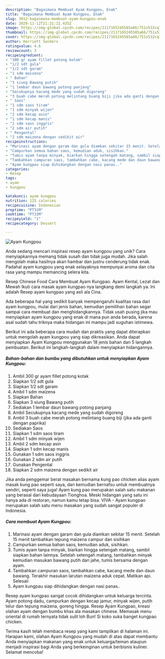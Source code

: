 ```yaml
---
description: "Bagaimana Membuat Ayam Kungpou, Enak"
title: "Bagaimana Membuat Ayam Kungpou, Enak"
slug: 3012-bagaimana-membuat-ayam-kungpou-enak
date: 2020-11-12T21:31:22.435Z
image: https://img-global.cpcdn.com/recipes/2117165245585a66/751x532cq70/ayam-kungpou-foto-resep-utama.jpg
thumbnail: https://img-global.cpcdn.com/recipes/2117165245585a66/751x532cq70/ayam-kungpou-foto-resep-utama.jpg
cover: https://img-global.cpcdn.com/recipes/2117165245585a66/751x532cq70/ayam-kungpou-foto-resep-utama.jpg
author: Harriett Sanders
ratingvalue: 4.6
reviewcount: 3
recipeingredient:
- "300 gr ayam fillet potong kotak"
- "1/2 sdt gula"
- "1/2 sdt garam"
- "1 sdm maizena"
- " Bahan"
- "3 siung Bawang putih"
- "1 lembar daun bawang potong panjang"
- "Secukupnya kacang mede yang sudah digoreng"
- "3 buah cabe merah potong melintang buang biji jika ada ganti dengan paprika"
- " Saos"
- "1 sdm saos tiram"
- "1 sdm minyak wijen"
- "2 sdm kecap asin"
- "1 sdm kecap manis"
- "1 sdm saos inggris"
- "2 sdm air putih"
- " Pengental"
- "2 sdm maizena dengan sedikit air"
recipeinstructions:
- "Marinasi ayam dengan garam dan gula diamkan sekitar 15 menit. Setelah 15 menit tambahkan tepung maizena campur dan sisihkan"
- "Campurkan semua bahan saos, kemudian aduk, sisihkan."
- "Tumis ayam tanpa minyak, biarkan hingga setengah matang, sambil siapkan bahan lainnya. Setelah setengah matang, tambahkan minyak kemudian masukan bawang putih dan jahe, tumis bersama dengan ayam."
- "Tambahkan campuran saos, tambahkan cabe, kacang mede dan daun bawang. Terakhir masukan larutan maizena aduk cepat. Matikan api. Selesaii"
- "Ayam kungpau siap dihidangkan dengan nasi panas.."
categories:
- Resep
tags:
- ayam
- kungpou

katakunci: ayam kungpou 
nutrition: 125 calories
recipecuisine: Indonesian
preptime: "PT31M"
cooktime: "PT33M"
recipeyield: "1"
recipecategory: Dessert

---
```



![Ayam Kungpou](https://img-global.cpcdn.com/recipes/2117165245585a66/751x532cq70/ayam-kungpou-foto-resep-utama.jpg)

Anda sedang mencari inspirasi resep ayam kungpou yang unik? Cara menyiapkannya memang tidak susah dan tidak juga mudah. Jika salah mengolah maka hasilnya akan hambar dan justru cenderung tidak enak. Padahal ayam kungpou yang enak selayaknya mempunyai aroma dan cita rasa yang mampu memancing selera kita.

Resep Chinese Food Cara Membuat Ayam Kungpao. Ayam Kental, Lezat dan Mewah Ikuti cara masak ayam kungpao nya langkang demi langkah ya. Ini adalah Resep ayam kungpao yang asli ala Cina.

Ada beberapa hal yang sedikit banyak mempengaruhi kualitas rasa dari ayam kungpou, mulai dari jenis bahan, kemudian pemilihan bahan segar sampai cara membuat dan menghidangkannya. Tidak usah pusing jika mau menyiapkan ayam kungpou yang enak di mana pun anda berada, karena asal sudah tahu triknya maka hidangan ini mampu jadi suguhan istimewa.


Berikut ini ada beberapa cara mudah dan praktis yang dapat diterapkan untuk mengolah ayam kungpou yang siap dikreasikan. Anda dapat menyiapkan Ayam Kungpou menggunakan 18 jenis bahan dan 5 langkah pembuatan. Berikut ini langkah-langkah dalam menyiapkan hidangannya.

<!--inarticleads1-->

##### Bahan-bahan dan bumbu yang dibutuhkan untuk menyiapkan Ayam Kungpou:

1. Ambil 300 gr ayam fillet potong kotak
1. Siapkan 1/2 sdt gula
1. Siapkan 1/2 sdt garam
1. Ambil 1 sdm maizena
1. Siapkan  Bahan
1. Siapkan 3 siung Bawang putih
1. Sediakan 1 lembar daun bawang potong panjang
1. Ambil Secukupnya kacang mede yang sudah digoreng
1. Ambil 3 buah cabe merah potong melintang buang biji (jika ada ganti dengan paprika)
1. Sediakan  Saos
1. Siapkan 1 sdm saos tiram
1. Ambil 1 sdm minyak wijen
1. Ambil 2 sdm kecap asin
1. Siapkan 1 sdm kecap manis
1. Gunakan 1 sdm saos inggris
1. Gunakan 2 sdm air putih
1. Gunakan  Pengental
1. Siapkan 2 sdm maizena dengan sedikit air


Jika anda penggemar berat masakan bernama kung pao chicken alias ayam masak kung pao seperti saya, dan kemudian bernafsu untuk membuatnya sendiri, seperti saya juga! Ayam kung pao merupakan salah satu makanan yang berasal dari kebudayaan Tionghoa. Meski hidangan yang satu ini hanya ada di restoran, namun kamu tetap bisa. VIVA - Ayam kungpao merupakan salah satu menu masakan yang sudah sangat populer di Indonesia. 

<!--inarticleads2-->

##### Cara membuat Ayam Kungpou:

1. Marinasi ayam dengan garam dan gula diamkan sekitar 15 menit. Setelah 15 menit tambahkan tepung maizena campur dan sisihkan
1. Campurkan semua bahan saos, kemudian aduk, sisihkan.
1. Tumis ayam tanpa minyak, biarkan hingga setengah matang, sambil siapkan bahan lainnya. Setelah setengah matang, tambahkan minyak kemudian masukan bawang putih dan jahe, tumis bersama dengan ayam.
1. Tambahkan campuran saos, tambahkan cabe, kacang mede dan daun bawang. Terakhir masukan larutan maizena aduk cepat. Matikan api. Selesaii
1. Ayam kungpau siap dihidangkan dengan nasi panas..


Resep ayam kungpao sangat cocok dihidangkan untuk keluarga tercinta. Ayam potong dadu, campurkan dengan kecap jamur, minyak wijen, putih telur dan tepung maizena, goreng hingga. Resep Ayam Kungpao, kreasi olahan ayam dengan bumbu khas ala masakan chinese. Memasak menu oriental di rumah ternyata tidak sulit loh Bun! Si koko suka banget kungpao chicken. 

Terima kasih telah membaca resep yang kami tampilkan di halaman ini. Harapan kami, olahan Ayam Kungpou yang mudah di atas dapat membantu Anda menyiapkan makanan yang enak untuk keluarga/teman ataupun menjadi inspirasi bagi Anda yang berkeinginan untuk berbisnis kuliner. Selamat mencoba!
